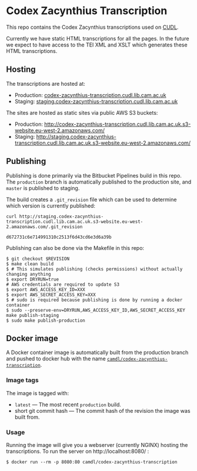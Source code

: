 # Codex Zacynthius Transcription

This repo contains the Codex Zacynthius transcriptions used on [CUDL](https://cudl.lib.cam.ac.uk).

Currently we have static HTML transcriptions for all the pages. In the future we expect to have access to the TEI XML and XSLT which generates these HTML transcriptions.

## Hosting

The transcriptions are hosted at:

* Production: [codex-zacynthius-transcription.cudl.lib.cam.ac.uk][production]
* Staging: [staging.codex-zacynthius-transcription.cudl.lib.cam.ac.uk][staging]

[production]: http://codex-zacynthius-transcription.cudl.lib.cam.ac.uk/
[staging]: http://staging.codex-zacynthius-transcription.cudl.lib.cam.ac.uk/

The sites are hosted as static sites via public AWS S3 buckets:

* Production: http://codex-zacynthius-transcription.cudl.lib.cam.ac.uk.s3-website.eu-west-2.amazonaws.com/
* Staging: http://staging.codex-zacynthius-transcription.cudl.lib.cam.ac.uk.s3-website.eu-west-2.amazonaws.com/

## Publishing

Publishing is done primarily via the Bitbucket Pipelines build in this repo. The `production` branch is automatically published to the production site, and `master` is published to staging.

The build creates a `.git_revision` file which can be used to determine which version is currently published:

```commandline
curl http://staging.codex-zacynthius-transcription.cudl.lib.cam.ac.uk.s3-website.eu-west-2.amazonaws.com/.git_revision

d672731c6e714991310c2513f6d43cd6e3d6a39b
```

Publishing can also be done via the Makefile in this repo:

```commandline
$ git checkout $REVISION
$ make clean build
$ # This simulates publishing (checks permissions) without actually changing anything
$ export DRYRUN=true
# AWS credentials are required to update S3
$ export AWS_ACCESS_KEY_ID=XXX
$ export AWS_SECRET_ACCESS_KEY=XXX
$ # sudo is required because publishing is done by running a docker container
$ sudo --preserve-env=DRYRUN,AWS_ACCESS_KEY_ID,AWS_SECRET_ACCESS_KEY make publish-staging
$ sudo make publish-production
```

## Docker image

A Docker container image is automatically built from the production branch and pushed to docker hub with the name [`camdl/codex-zacynthius-transcription`][dh].

### Image tags

The image is tagged with:

- `latest` — The most recent `production` build.
- short git commit hash — The commit hash of the revision the image was built from.

### Usage

Running the image will give you a webserver (currently NGINX) hosting the transcriptions. To run the server on http://localhost:8080/ :

```commandline
$ docker run --rm -p 8080:80 camdl/codex-zacynthius-transcription
```

[dh]: https://hub.docker.com/repository/docker/camdl/codex-zacynthius-transcription
